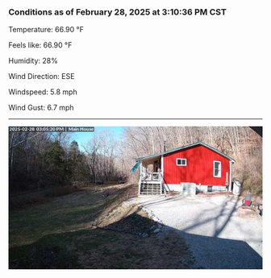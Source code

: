 ### Conditions as of February 28, 2025 at 3:10:36 PM CST 

Temperature: 66.90 &deg;F

Feels like: 66.90 &deg;F

Humidity: 28%

Wind Direction: ESE

Windspeed: 5.8 mph

Wind Gust: 6.7 mph

---

<img src="./images/latest.jpeg"/>

